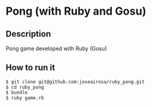 Pong (with Ruby and Gosu)
=========

## Description

Pong game developed with Ruby (Gosu)

## How to run it

```
$ git clone git@github.com:joseairosa/ruby_pong.git
$ cd ruby_pong
$ bundle
$ ruby game.rb
```
